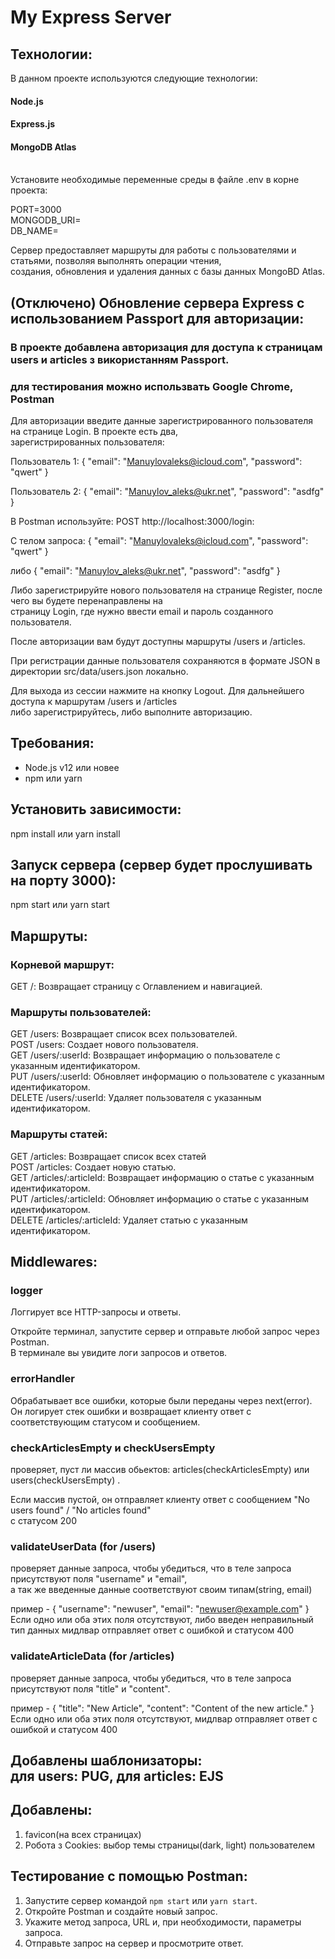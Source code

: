 # My Express Server

## Технологии:
В данном проекте используются следующие технологии:<br>
#### Node.js<br>

#### Express.js<br>

#### MongoDB Atlas<br><br>

Установите необходимые переменные среды в файле .env в корне проекта:<br>

PORT=3000<br>
MONGODB_URI=<br>
DB_NAME=<br>

Сервер предоставляет маршруты для работы с пользователями и статьями, позволяя выполнять операции чтения,<br>
создания, обновления и удаления данных c базы данных MongoBD Atlas.

## (Отключено) Обновление сервера Express с использованием Passport для авторизации:

### В проекте добавлена авторизация для доступа к страницам users и articles з використанням Passport.

### для тестирования можно использвать Google Chrome, Postman

Для авторизации введите данные зарегистрированного пользователя на странице Login. В проекте есть два,<br>
зарегистрированных пользователя:

Пользователь 1:
{
  "email": "Manuylovaleks@icloud.com",
  "password": "qwert"
}

Пользователь 2:
{
  "email": "Manuylov_aleks@ukr.net",
  "password": "asdfg"
}

В Postman используйте: POST http://localhost:3000/login:

С телом запроса:
{
"email": "Manuylovaleks@icloud.com",
"password": "qwert"
}

либо
{
"email": "Manuylov_aleks@ukr.net",
"password": "asdfg"
}

Либо зарегистрируйте нового пользователя на странице Register, после чего вы будете перенаправлены на <br>
страницу Login, где нужно ввести email и пароль созданного пользователя.

После авторизации вам будут доступны маршруты /users и /articles.<br>

При регистрации данные пользователя сохраняются в формате JSON в директории src/data/users.json локально.

Для выхода из сессии нажмите на кнопку Logout. Для дальнейшего доступа к маршрутам /users и /articles<br>
либо зарегистрируйтесь, либо выполните авторизацию.

## Требования:

- Node.js v12 или новее<br>
- npm или yarn

## Установить зависимости:

npm install или yarn install

## Запуск сервера (cервер будет прослушивать на порту 3000):

npm start или yarn start

## Маршруты:

### Корневой маршрут:

GET /: Возвращает страницу с Оглавлением и навигацией.

### Маршруты пользователей:

GET /users: Возвращает список всех пользователей.<br>
POST /users: Создает нового пользователя.<br>
GET /users/:userId: Возвращает информацию о пользователе с указанным идентификатором.<br>
PUT /users/:userId: Обновляет информацию о пользователе с указанным идентификатором.<br>
DELETE /users/:userId: Удаляет пользователя с указанным идентификатором.<br>

### Маршруты статей:

GET /articles: Возвращает список всех статей <br>
POST /articles: Создает новую статью.<br>
GET /articles/:articleId: Возвращает информацию о статье с указанным идентификатором.<br>
PUT /articles/:articleId: Обновляет информацию о статье с указанным идентификатором.<br>
DELETE /articles/:articleId: Удаляет статью с указанным идентификатором.<br>

## Middlewares:

### logger

Логгирует все HTTP-запросы и ответы.<br>

Откройте терминал, запустите сервер и отправьте любой запрос через Postman.<br>
В терминале вы увидите логи запросов и ответов.<br>

### errorHandler

Обрабатывает все ошибки, которые были переданы через next(error).<br>
Он логирует стек ошибки и возвращает клиенту ответ с соответствующим статусом и сообщением.<br>

### checkArticlesEmpty и checkUsersEmpty

проверяет, пуст ли массив обьектов: articles(checkArticlesEmpty) или users(checkUsersEmpty) .<br>

Если массив пустой, он отправляет клиенту ответ с сообщением "No users found" / "No articles found"<br>
c статусом 200

### validateUserData (for /users)

проверяет данные запроса, чтобы убедиться, что в теле запроса присутствуют поля "username" и "email",<br>
а так же введенные данные соответствуют своим типам(string, email)

пример - {
"username": "newuser",
"email": "newuser@example.com"
}
Если одно или оба этих поля отсутствуют, либо введен неправильный тип данных мидлвар отправляет ответ с ошибкой и статусом 400<br>

### validateArticleData (for /articles)

проверяет данные запроса, чтобы убедиться, что в теле запроса присутствуют поля "title" и "content".<br>

пример - {
"title": "New Article",
"content": "Content of the new article."
}
Если одно или оба этих поля отсутствуют, мидлвар отправляет ответ с ошибкой и статусом 400<br>

## Добавлены шаблонизаторы:<br> для users: PUG, для articles: EJS

## Добавлены:<br>

1. favicon(на всех страницах)<br>
2. Робота з Cookies: выбор темы страницы(dark, light) пользователем

## Тестирование с помощью Postman:

1. Запустите сервер командой `npm start` или `yarn start`.<br>
2. Откройте Postman и создайте новый запрос.<br>
3. Укажите метод запроса, URL и, при необходимости, параметры запроса.<br>
4. Отправьте запрос на сервер и просмотрите ответ.<br>
